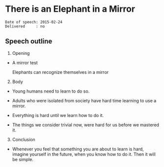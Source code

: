 There is an Elephant in a Mirror
================================

    Date of speech: 2015-02-24
    Delivered     : no

Speech outline
--------------

1. Opening

  * A mirror test

    Elephants can recognize themselves in a mirror

2. Body

  * Young humans need to learn to do so.

  * Adults who were isolated from society have hard time learning to use a mirror.

  * Everything is hard until we learn how to do it.

  * The things we consider trivial now, were hard for us before we mastered it.

3. Conclusion

  * Whenever you feel that something you are about to learn is hard, imagine yourself in the future, when you know how to do it. Then it will be simple.
